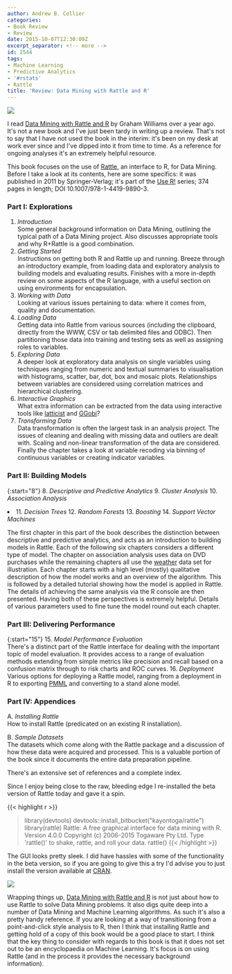 ```yaml
---
author: Andrew B. Collier
categories:
- Book Review
- Review
date: 2015-10-07T12:30:09Z
excerpt_separator: <!-- more -->
id: 2544
tags:
- Machine Learning
- Predictive Analytics
- '#rstats'
- Rattle
title: 'Review: Data Mining with Rattle and R'
---
```


<!--more-->

<img src="/img/2015/10/data-mining-with-rattle-and-R.jpg">

I read [Data Mining with Rattle and R](http://www.springer.com/us/book/9781441998897) by Graham Williams over a year ago. It's not a new book and I've just been tardy in writing up a review. That's not to say that I have not used the book in the interim: it's been on my desk at work ever since and I've dipped into it from time to time. As a reference for ongoing analyses it's an extremely helpful resource.

This book focuses on the use of [Rattle](http://rattle.togaware.com/), an interface to R, for Data Mining. Before I take a look at its contents, here are some specifics: it was published in 2011 by Springer-Verlag; it's part of the [Use R!](http://www.springer.com/series/6991) series; 374 pages in length; DOI 10.1007/978-1-4419-9890-3.

### Part I: Explorations

1. _Introduction_   
Some general background information on Data Mining, outlining the typical path of a Data Mining project. Also discusses appropriate tools and why R+Rattle is a good combination. 
2. _Getting Started_   
Instructions on getting both R and Rattle up and running. Breeze through an introductory example, from loading data and exploratory analysis to building models and evaluating results. Finishes with a more in-depth review on some aspects of the R language, with a useful section on using environments for encapsulation. 
3. _Working with Data_   
Looking at various issues pertaining to data: where it comes from, quality and documentation. 
4. _Loading Data_   
Getting data into Rattle from various sources (including the clipboard, directly from the WWW, CSV or tab delimited files and ODBC). Then partitioning those data into training and testing sets as well as assigning roles to variables. 
5. _Exploring Data_   
A deeper look at exploratory data analysis on single variables using techniques ranging from numeric and textual summaries to visualisation with histograms, scatter, bar, dot, box and mosaic plots. Relationships between variables are considered using correlation matrices and hierarchical clustering. 
6. _Interactive Graphics_   
What extra information can be extracted from the data using interactive tools like [latticist](https://code.google.com/p/latticist/) and [GGobi](http://www.ggobi.org/)? 
7. _Transforming Data_   
 Data transformation is often the largest task in an analysis project. The issues of cleaning and dealing with missing data and outliers are dealt with. Scaling and non-linear transformation of the data are considered. Finally the chapter takes a look at variable recoding via binning of continuous variables or creating indicator variables.

### Part II: Building Models

{:start="8"}
8. _Descriptive and Predictive Analytics_
9. _Cluster Analysis_
10. _Association Analysis_ <li>
11. _Decision Trees_
12. _Random Forests_
13. _Boosting_
14. _Support Vector Machines_

The first chapter in this part of the book describes the distinction between descriptive and predictive analytics, and acts as an introduction to building models in Rattle. Each of the following six chapters considers a different type of model. The chapter on association analysis uses data on DVD purchases while the remaining chapters all use the <a href="http://www.inside-r.org/packages/cran/rattle/docs/weather">weather</a> data set for illustration. Each chapter starts with a high level (mostly) qualitative description of how the model works and an overview of the algorithm. This is followed by a detailed tutorial showing how the model is applied in Rattle. The details of achieving the same analysis via the R console are then presented. Having both of these perspectives is extremely helpful. Details of various parameters used to fine tune the model round out each chapter.

### Part III: Delivering Performance

{:start="15"}
15. _Model Performance Evaluation_   
There's a distinct part of the Rattle interface for dealing with the important topic of model evaluation. It provides access to a range of evaluation methods extending from simple metrics like precision and recall based on a confusion matrix through to risk charts and ROC curves.
16. _Deployment_   
Various options for deploying a Rattle model, ranging from a deployment in R to exporting <a href="https://en.wikipedia.org/wiki/Predictive_Model_Markup_Language">PMML</a> and converting to a stand alone model.

### Part IV: Appendices

A. _Installing Rattle_   
How to install Rattle (predicated on an existing R installation).

B. _Sample Datasets_   
The datasets which come along with the Rattle package and a discussion of how these data were acquired and processed. This is a valuable portion of the book since it documents the entire data preparation pipeline.

There's an extensive set of references and a complete index.

Since I enjoy being close to the raw, bleeding edge I re-installed the beta version of Rattle today and gave it a spin.

{{< highlight r >}}
> library(devtools)
> devtools::install_bitbucket(&quot;kayontoga/rattle&quot;)
> library(rattle)
Rattle: A free graphical interface for data mining with R.
Version 4.0.0 Copyright (c) 2006-2015 Togaware Pty Ltd.
Type 'rattle()' to shake, rattle, and roll your data.
> rattle()
{{< /highlight >}}

The GUI looks pretty sleek. I did have hassles with some of the functionality in the beta version, so if you are going to give this a try I'd advise you to just install the version available at <a href="http://cran.mirror.ac.za/">CRAN</a>.

<img src="/img/2015/10/rattle-gui.jpg">

Wrapping things up, <a href="http://www.springer.com/us/book/9781441998897">Data Mining with Rattle and R</a> is not just about how to use Rattle to solve Data Mining problems. It also digs quite deep into a number of Data Mining and Machine Learning algorithms. As such it's also a pretty handy reference. If you are looking at a way of transitioning from a point-and-click style analysis to R, then I think that installing Rattle and getting hold of a copy of this book would be a good place to start. I think that the key thing to consider with regards to this book is that it does not set out to be an encyclopaedia on Machine Learning. It's focus is on using Rattle (and in the process it provides the necessary background information).